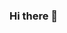 ### Hi there 👋
<!--
<p>
    <a href="https://leetcode.com/dnhuan/" alt="LeetCode Profile">
        <img src="http://huandoan.tech/badge/dnhuan/Easy? " /></a>
    <a href="https://leetcode.com/dnhuan/" alt="LeetCode Profile">
        <img src="http://huandoan.tech/badge/dnhuan/Medium? " /></a>
    <a href="https://leetcode.com/dnhuan/" alt="LeetCode Profile">
        <img src="http://huandoan.tech/badge/dnhuan/Hard? " /></a>
</p>

<!--
**dnhuan/dnhuan** is a ✨ _special_ ✨ repository because its `README.md` (this file) appears on your GitHub profile.

Here are some ideas to get you started:

- 🔭 I’m currently working on ...
- 🌱 I’m currently learning ...
- 👯 I’m looking to collaborate on ...
- 🤔 I’m looking for help with ...
- 💬 Ask me about ...
- 📫 How to reach me: ...
- 😄 Pronouns: ...
- ⚡ Fun fact: ...
-->
